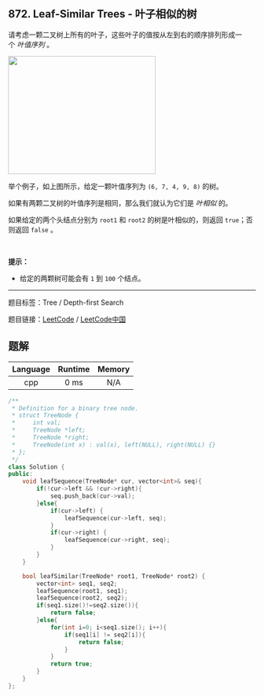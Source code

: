 ## 872. Leaf-Similar Trees - 叶子相似的树

<!--If you want to use the English description, use `question.content` instead-->

<p>请考虑一颗二叉树上所有的叶子，这些叶子的值按从左到右的顺序排列形成一个&nbsp;<em>叶值序列</em> 。</p>

<p><img alt="" src="https://s3-lc-upload.s3.amazonaws.com/uploads/2018/07/16/tree.png" style="height: 240px; width: 300px;"></p>

<p>举个例子，如上图所示，给定一颗叶值序列为&nbsp;<code>(6, 7, 4, 9, 8)</code>&nbsp;的树。</p>

<p>如果有两颗二叉树的叶值序列是相同，那么我们就认为它们是&nbsp;<em>叶相似&nbsp;</em>的。</p>

<p>如果给定的两个头结点分别为&nbsp;<code>root1</code> 和&nbsp;<code>root2</code>&nbsp;的树是叶相似的，则返回&nbsp;<code>true</code>；否则返回 <code>false</code> 。</p>

<p>&nbsp;</p>

<p><strong>提示：</strong></p>

<ul>
	<li>给定的两颗树可能会有&nbsp;<code>1</code>&nbsp;到&nbsp;<code>100</code>&nbsp;个结点。</li>
</ul>



-----

题目标签：Tree / Depth-first Search

题目链接：[LeetCode](https://leetcode.com/problems/leaf-similar-trees/description/)  /  [LeetCode中国](https://leetcode-cn.com/problems/leaf-similar-trees/description/)

## 题解



| Language | Runtime | Memory |
|:---:|:---:|:---:|
| cpp  | 0  ms | N/A |

```cpp
/**
 * Definition for a binary tree node.
 * struct TreeNode {
 *     int val;
 *     TreeNode *left;
 *     TreeNode *right;
 *     TreeNode(int x) : val(x), left(NULL), right(NULL) {}
 * };
 */
class Solution {
public:
    void leafSequence(TreeNode* cur, vector<int>& seq){
        if(!cur->left && !cur->right){
            seq.push_back(cur->val);
        }else{
            if(cur->left) {
                leafSequence(cur->left, seq);
            }
            if(cur->right) {
                leafSequence(cur->right, seq);
            }
        }
    }

    bool leafSimilar(TreeNode* root1, TreeNode* root2) {
        vector<int> seq1, seq2;
        leafSequence(root1, seq1);
        leafSequence(root2, seq2);
        if(seq1.size()!=seq2.size()){
            return false;
        }else{
            for(int i=0; i<seq1.size(); i++){
                if(seq1[i] != seq2[i]){
                    return false;
                }
            }
            return true;
        }
    }
};
```
